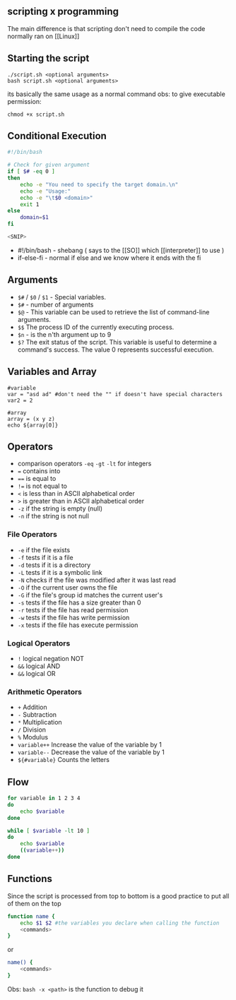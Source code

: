 ## scripting x programming
The main difference is that scripting don't need to compile the code normally ran on [[Linux]]

## Starting the script
```shell-session
./script.sh <optional arguments>
bash script.sh <optional arguments>
```

its basically the same usage as a normal command
obs: to give executable permission: 
```shell-session
chmod +x script.sh
```


## Conditional Execution
```bash
#!/bin/bash

# Check for given argument
if [ $# -eq 0 ]
then
	echo -e "You need to specify the target domain.\n"
	echo -e "Usage:"
	echo -e "\t$0 <domain>"
	exit 1
else
	domain=$1
fi

<SNIP>
```
- #!/bin/bash - shebang ( says to the [[SO]] which [[interpreter]] to use )
- if-else-fi - normal if else and we know where it ends with the fi 
## Arguments 
- `$#` / `$0` / `$1` - Special variables. 
- `$#` - number of arguments
- `$@` - This variable can be used to retrieve the list of command-line arguments.
- `$$` The process ID of the currently executing process.
- `$n` -  is the n'th argument up to 9
- `$?` The exit status of the script. This variable is useful to determine a command's success. The value 0 represents successful execution.

## Variables and Array

```
#variable
var = "asd ad" #don't need the "" if doesn't have special characters
var2 = 2

#array
array = (x y z)
echo ${array[0]}
```

## Operators

- comparison operators `-eq` `-gt` `-lt`  for integers
- `=` contains into
- `==` is equal to
- `!=` is not equal to
- `<` is less than in ASCII alphabetical order
- `>` is greater than in ASCII alphabetical order
- `-z` if the string is empty (null)
- `-n` if the string is not null
### File Operators
- `-e` if the file exists 
- `-f` tests if it is a file
- `-d` tests if it is a directory
- `-L` tests if it is a symbolic link
- `-N` checks if the file was modified after it was last read
- `-O` if the current user owns the file
- `-G` if the file's group id matches the current user's
- `-s` tests if the file has a size greater than 0
- `-r` tests if the file has read permission
- `-w` tests if the file has write permission
- `-x` tests if the file has execute permission
### Logical Operators
- `!` logical negation NOT
- `&&` logical AND
- `&&` logical OR
### Arithmetic Operators

- `+` Addition
- `-` Subtraction
- `*` Multiplication
- `/` Division
- `%` Modulus
- `variable++` Increase the value of the variable by 1
- `variable--` Decrease the value of the variable by 1
- `${#variable}` Counts the letters 
## Flow

```bash
for variable in 1 2 3 4
do
	echo $variable
done
```

```bash
while [ $variable -lt 10 ]
do
	echo $variable
	((variable++))
done
```

## Functions
Since the script is processed from top to bottom is a good practice to put all of them on the top
```bash
function name {
	echo $1 $2 #the variables you declare when calling the function
	<commands>
}
```
or
```bash
name() {
	<commands>
}
```

Obs: `bash -x <path>` is the function to debug it
